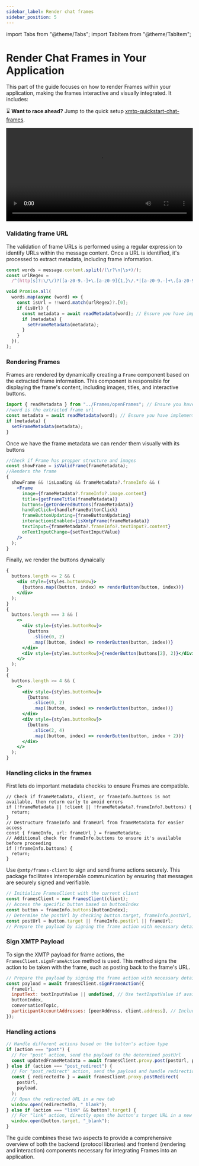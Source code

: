 ```yaml
---
sidebar_label: Render chat frames
sidebar_position: 5
---
```


import Tabs from "@theme/Tabs";
import TabItem from "@theme/TabItem";

# Render Chat Frames in Your Application

This part of the guide focuses on how to render Frames within your application, making the frames interactive and visually integrated. It includes:

<div class=" rabbit  p-5 ">

⌛️ <b>Want to race ahead?</b> Jump to the quick setup [xmtp-quickstart-chat-frames](https://github.com/xmtp/xmtp-quickstart-chat-frames).

</div>

<video controls src="https://github.com/xmtp/xmtp-quickstart-node/assets/1447073/7cc4fe16-3e2b-4d81-ade9-217095e52af2" width="100%" type="video/mp4">
Your browser does not support the video tag.
</video>

### Validating frame URL

The validation of frame URLs is performed using a regular expression to identify URLs within the message content. Once a URL is identified, it's processed to extract metadata, including frame information.

```jsx
const words = message.content.split(/(\r?\n|\s+)/);
const urlRegex =
  /^(http[s]?:\/\/)?([a-z0-9.-]+\.[a-z0-9]{1,}\/.*|[a-z0-9.-]+\.[a-z0-9]{1,})$/i;

void Promise.all(
  words.map(async (word) => {
    const isUrl = !!word.match(urlRegex)?.[0];
    if (isUrl) {
      const metadata = await readMetadata(word); // Ensure you have implemented this function
      if (metadata) {
        setFrameMetadata(metadata);
      }
    }
  }),
);
```

### Rendering Frames

Frames are rendered by dynamically creating a `Frame` component based on the extracted frame information. This component is responsible for displaying the frame's content, including images, titles, and interactive buttons.

```jsx
import { readMetadata } from "../Frames/openFrames"; // Ensure you have this helper or implement it
//word is the extracted frame url
const metadata = await readMetadata(word); // Ensure you have implemented this function
if (metadata) {
  setFrameMetadata(metadata);
}
```

Once we have the frame metadata we can render them visually with its buttons

```jsx
//Check if Frame has propper structure and images
const showFrame = isValidFrame(frameMetadata);
//Renders the frame
{
  showFrame && !isLoading && frameMetadata?.frameInfo && (
    <Frame
      image={frameMetadata?.frameInfo?.image.content}
      title={getFrameTitle(frameMetadata)}
      buttons={getOrderedButtons(frameMetadata)}
      handleClick={handleFrameButtonClick}
      frameButtonUpdating={frameButtonUpdating}
      interactionsEnabled={isXmtpFrame(frameMetadata)}
      textInput={frameMetadata?.frameInfo?.textInput?.content}
      onTextInputChange={setTextInputValue}
    />
  );
}
```

Finally, we render the buttons dynaically

```jsx
{
  buttons.length <= 2 && (
    <div style={styles.buttonRow}>
      {buttons.map((button, index) => renderButton(button, index))}
    </div>
  );
}
{
  buttons.length === 3 && (
    <>
      <div style={styles.buttonRow}>
        {buttons
          .slice(0, 2)
          .map((button, index) => renderButton(button, index))}
      </div>
      <div style={styles.buttonRow}>{renderButton(buttons[2], 2)}</div>
    </>
  );
}
{
  buttons.length >= 4 && (
    <>
      <div style={styles.buttonRow}>
        {buttons
          .slice(0, 2)
          .map((button, index) => renderButton(button, index))}
      </div>
      <div style={styles.buttonRow}>
        {buttons
          .slice(2, 4)
          .map((button, index) => renderButton(button, index + 2))}
      </div>
    </>
  );
}
```

### Handling clicks in the frames

First lets do important metadata checkks to ensure Frames are compatible.

```tsx
// Check if frameMetadata, client, or frameInfo.buttons is not available, then return early to avoid errors
if (!frameMetadata || !client || !frameMetadata?.frameInfo?.buttons) {
  return;
}
// Destructure frameInfo and frameUrl from frameMetadata for easier access
const { frameInfo, url: frameUrl } = frameMetadata;
// Additional check for frameInfo.buttons to ensure it's available before proceeding
if (!frameInfo.buttons) {
  return;
}
```

Use `@xmtp/frames-client` to sign and send frame actions securely. This package facilitates interoperable communication by ensuring that messages are securely signed and verifiable.

```jsx
// Initialize FramesClient with the current client
const framesClient = new FramesClient(client);
// Access the specific button based on buttonIndex
const button = frameInfo.buttons[buttonIndex];
// Determine the postUrl by checking button.target, frameInfo.postUrl, or defaulting to frameUrl
const postUrl = button.target || frameInfo.postUrl || frameUrl;
// Prepare the payload by signing the frame action with necessary details
```

### Sign XMTP Payload

To sign the XMTP payload for frame actions, the `FramesClient.signFrameAction` method is used. This method signs the action to be taken with the frame, such as posting back to the frame's URL.

```jsx
// Prepare the payload by signing the frame action with necessary details
const payload = await framesClient.signFrameAction({
  frameUrl,
  inputText: textInputValue || undefined, // Use textInputValue if available, otherwise undefined
  buttonIndex,
  conversationTopic,
  participantAccountAddresses: [peerAddress, client.address], // Include both peer and client addresses
});
```

### Handling actions

```jsx
// Handle different actions based on the button's action type
if (action === "post") {
  // For "post" action, send the payload to the determined postUrl
  const updatedFrameMetadata = await framesClient.proxy.post(postUrl, payload);
} else if (action === "post_redirect") {
  // For "post_redirect" action, send the payload and handle redirection
  const { redirectedTo } = await framesClient.proxy.postRedirect(
    postUrl,
    payload,
  );
  // Open the redirected URL in a new tab
  window.open(redirectedTo, "_blank");
} else if (action === "link" && button?.target) {
  // For "link" action, directly open the button's target URL in a new tab if available
  window.open(button.target, "_blank");
}
```

The guide combines these two aspects to provide a comprehensive overview of both the backend (protocol libraries) and frontend (rendering and interaction) components necessary for integrating Frames into an application.
